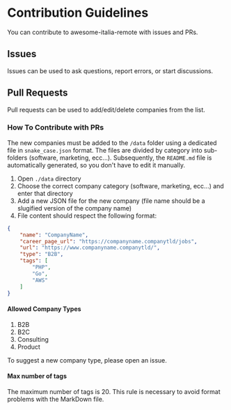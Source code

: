 # Contribution Guidelines

You can contribute to awesome-italia-remote with issues and PRs.

## Issues

Issues can be used to ask questions, report errors, or start discussions.  

## Pull Requests

Pull requests can be used to add/edit/delete companies from the list.

### How To Contribute with PRs

The new companies must be added to the `/data` folder using a dedicated file in `snake_case.json` format. The files are divided by category into sub-folders (software, marketing, ecc...).
Subsequently, the `README.md` file is automatically generated, so you don't have to edit it manually.

1. Open `./data` directory
2. Choose the correct company category (software, marketing, ecc...) and enter that directory
3. Add a new JSON file for the new company (file name should be a slugified version of the company name)
4. File content should respect the following format:

```JSON
{
    "name": "CompanyName",
    "career_page_url": "https://companyname.companytld/jobs",
    "url": "https://www.companyname.companytld/",
    "type": "B2B",
    "tags": [
        "PHP",
        "Go",
        "AWS"
    ]
}
```

#### Allowed Company Types

1. B2B
2. B2C
3. Consulting
4. Product

To suggest a new company type, please open an issue.

#### Max number of tags

The maximum number of tags is 20. This rule is necessary to avoid format problems with the MarkDown file.
